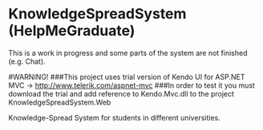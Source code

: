KnowledgeSpreadSystem (HelpMeGraduate)
==============

This is a work in progress and some parts of the system are not finished (e.g. Chat).

#WARNING!
###This project uses trial version of Kendo UI for ASP.NET MVC -> http://www.telerik.com/aspnet-mvc 
###In order to test it you must download the trial and add reference to Kendo.Mvc.dll to the project KnowledgeSpreadSystem.Web

Knowledge-Spread System for students in different universities.
